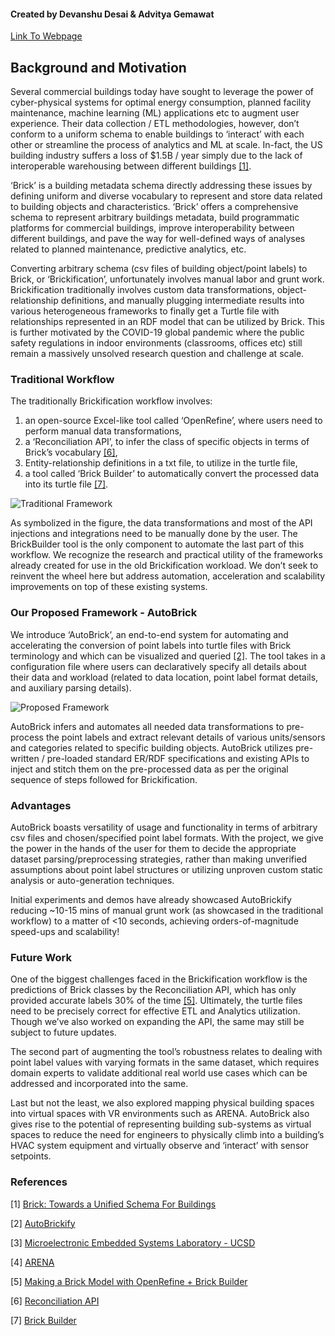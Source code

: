 #### Created by Devanshu Desai & Advitya Gemawat

[Link To Webpage](https://devanshudesai.github.io/AutoBrick)

## Background and Motivation

Several commercial buildings today have sought to leverage the power of cyber-physical systems for optimal energy consumption, planned facility maintenance, machine learning (ML) applications etc to augment user experience. Their data collection / ETL methodologies, however, don’t conform to a uniform schema to enable buildings to ‘interact’ with each other or streamline the process of analytics and ML at scale. In-fact, the US building industry suffers a loss of $1.5B / year simply due to the lack of interoperable warehousing between different buildings [[1]](#ref1).

‘Brick’ is a building metadata schema directly addressing these issues by defining uniform and diverse vocabulary to represent and store data related to building objects and characteristics. ‘Brick’ offers a comprehensive schema to represent arbitrary buildings metadata, build programmatic platforms for commercial buildings, improve interoperability between different buildings, and pave the way for well-defined ways of analyses related to planned maintenance, predictive analytics, etc.

Converting arbitrary schema (csv files of building object/point labels) to Brick, or ‘Brickification’, unfortunately involves manual labor and grunt work. Brickification traditionally involves custom data transformations, object-relationship definitions, and manually plugging intermediate results into various heterogeneous frameworks to finally get a Turtle file with relationships represented in an RDF model that can be utilized by Brick. This is further motivated by the COVID-19 global pandemic where the public safety regulations in indoor environments (classrooms, offices etc) still remain a massively unsolved research question and challenge at scale.

### Traditional Workflow

The traditionally Brickification workflow involves:
1. an open-source Excel-like tool called ‘OpenRefine’, where users need to perform manual data transformations,
2. a ‘Reconciliation API’, to infer the class of specific objects in terms of Brick’s vocabulary [[6]](#ref6),
3. Entity-relationship definitions in a txt file, to utilize in the turtle file,
4. a tool called ‘Brick Builder’ to automatically convert the processed data into its turtle file [[7]](#ref7).

![Traditional Framework](https://i.ibb.co/zFpTQhv/pages-1.jpg)

As symbolized in the figure, the data transformations and most of the API injections and integrations need to be manually done by the user. The BrickBuilder tool is the only component to automate the last part of this workflow. We recognize the research and practical utility of the frameworks already created for use in the old Brickification workload. We don’t seek to reinvent the wheel here but address automation, acceleration and scalability improvements on top of these existing systems.

### Our Proposed Framework - AutoBrick

We introduce ‘AutoBrick’, an end-to-end system for automating and accelerating the conversion of point labels into turtle files with Brick terminology and which can be visualized and queried [[2]](#ref2). The tool takes in a configuration file where users can declaratively specify all details about their data and workload (related to data location, point label format details, and auxiliary parsing details).

![Proposed Framework](https://i.ibb.co/NSxDcJZ/pages-2.jpg)

AutoBrick infers and automates all needed data transformations to pre-process the point labels and extract relevant details of various units/sensors and categories related to specific building objects. AutoBrick utilizes pre-written / pre-loaded standard ER/RDF specifications and existing APIs to inject and stitch them on the pre-processed data as per the original sequence of steps followed for Brickification.

### Advantages

AutoBrick boasts versatility of usage and functionality in terms of arbitrary csv files and chosen/specified point label formats. With the project, we give the power in the hands of the user for them to decide the appropriate dataset parsing/preprocessing strategies, rather than making unverified assumptions about point label structures or utilizing unproven custom static analysis or auto-generation techniques.

Initial experiments and demos have already showcased AutoBrickify reducing ~10-15 mins of manual grunt work (as showcased in the traditional workflow) to a matter of <10 seconds, achieving orders-of-magnitude speed-ups and scalability!

### Future Work
One of the biggest challenges faced in the Brickification workflow is the predictions of Brick classes by the Reconciliation API, which has only provided accurate labels 30% of the time [[5]](#ref5). Ultimately, the turtle files need to be precisely correct for effective ETL and Analytics utilization. Though we’ve also worked on expanding the API, the same may still be subject to future updates.

The second part of augmenting the tool’s robustness relates to dealing with point label values with varying formats in the same dataset, which requires domain experts to validate additional real world use cases which can be addressed and incorporated into the same.

Last but not the least, we also explored mapping physical building spaces into virtual spaces with VR environments such as ARENA. AutoBrick also gives rise to the potential of representing building sub-systems as virtual spaces to reduce the need for engineers to physically climb into a building’s HVAC system equipment and virtually observe and ‘interact’ with sensor setpoints.

### References
[1]<a name="ref1"></a> [Brick: Towards a Unified Schema For Buildings](https://brickschema.org/papers/Brick-BuildSys-2016-Balaji.pdf)

[2]<a name="ref2"></a> [AutoBrickify](https://github.com/Advitya17/AutoBrickify)

[3]<a name="ref3"></a> [Microelectronic Embedded Systems Laboratory - UCSD](mesl.ucsd.edu)

[4]<a name="ref4"></a> [ARENA](https://arena.conix.io/)

[5]<a name="ref5"></a> [Making a Brick Model with OpenRefine + Brick Builder](https://www.youtube.com/watch?v=LKcXMvrxXzE)

[6]<a name="ref6"></a> [Reconciliation API](https://github.com/BrickSchema/reconciliation-api)

[7]<a name="ref7"></a> [Brick Builder](https://github.com/gtfierro/brick-builder)
